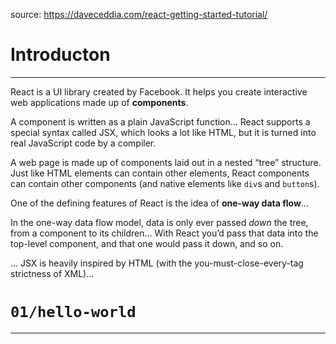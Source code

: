 source: https://daveceddia.com/react-getting-started-tutorial/

# Introducton

---

React is a UI library created by Facebook. It helps you create interactive web applications made up of **components**.

A component is written as a plain JavaScript function... React supports a special syntax called JSX, which looks a lot like HTML, but it is turned into real JavaScript code by a compiler.

A web page is made up of components laid out in a nested “tree” structure. Just like HTML elements can contain other elements, React components can contain other components (and native elements like `div`s and `button`s).

One of the defining features of React is the idea of **one-way data flow**...

In the one-way data flow model, data is only ever passed _down_ the tree, from a component to its children... With React you’d pass that data into the top-level component, and that one would pass it down, and so on.

... JSX is heavily inspired by HTML (with the you-must-close-every-tag strictness of XML)...

# `01/hello-world`

---
